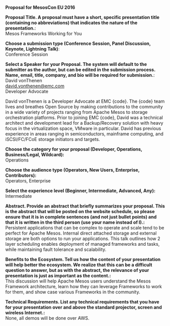 **Proposal for MesosCon EU 2016**  

**Proposal Title. A proposal must have a short, specific presentation title (containing no abbreviations) that indicates the nature of the presentation.**:  
Mesos Frameworks Working for You

**Choose a submission type (Conference Session, Panel Discussion, Keynote, Lightning Talk)**:  
Conference Session

**Select a Speaker for your Proposal. The system will default to the submitter as the author, but can be edited in the submission process. Name, email, title, company, and bio will be required for submission.**:  
David vonThenen  
david.vonthenen@emc.com  
Developer Advocate  

David vonThenen is a Developer Advocate at EMC {code}. The {code} team lives and breathes Open Source by making contributions to the community in a wide variety of projects ranging from Apache Mesos to storage orchestration platforms. Prior to joining EMC {code}, David was a technical architect and development lead for a Backup/Recovery solution with heavy focus in the virtualization space, VMware in particular. David has previous experience in areas ranging in semiconductors, mainframe computing, and iSCSI/FC/FCoE storage initiators and targets.

**Choose the category for your proposal (Developer, Operations, Business/Legal, Wildcard):**  
Operations

**Choose the audience type (Operators, New Users, Enterprise, Contributors):**  
Operators, Enterprise

**Select the experience level (Beginner, Intermediate, Advanced, Any):**  
Intermediate

**Abstract. Provide an abstract that briefly summarizes your proposal. This is the abstract that will be posted on the website schedule, so please ensure that it is in complete sentences (and not just bullet points) and that it is written in the third person (use your name instead of I).:**  
Persistent applications that can be complex to operate and scale tend to be perfect for Apache Mesos. Internal direct attached storage and external storage are both options to run your applications. This talk outlines how 2 layer scheduling enables deployment of managed frameworks and tasks, while maintaining fault tolerance and scalability.

**Benefits to the Ecosystem. Tell us how the content of your presentation will help better the ecosystem. We realize that this can be a difficult question to answer, but as with the abstract, the relevance of your presentation is just as important as the content.:**  
This discussion will help Apache Mesos users understand the Mesos Framework architecture, learn how they can leverage Frameworks to work for them, and show case various Frameworks in the community.

**Technical Requirements. List any technical requirements that you have for your presentation over and above the standard projector, screen and wireless Internet.:**  
None, all demos will be done over AWS.
